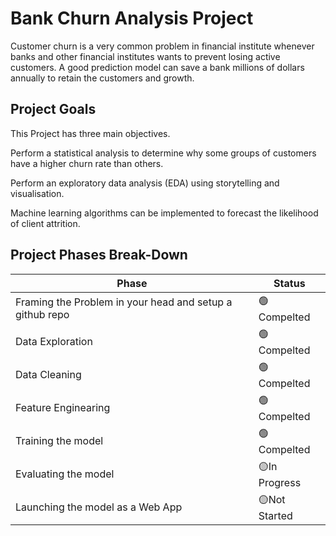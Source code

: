 
# Bank Churn Analysis Project

Customer churn is a very common problem in financial institute whenever banks and other financial institutes wants to  prevent losing active customers. A good prediction model can save a bank millions of dollars annually to retain the customers and growth.


## Project Goals

This Project has three main objectives. 

Perform a statistical analysis to determine why some groups of customers have a higher churn rate than others. 

Perform an exploratory data analysis (EDA) using storytelling and visualisation. 

Machine learning algorithms can be implemented to forecast the likelihood of client attrition.

## Project Phases Break-Down

| Phase                                                      |  Status     |
|------------------------------------------------------------|-------------|
| Framing the Problem in your head and setup a github repo   |🟢 Compelted |
| Data Exploration                                           |🟢 Compelted |
| Data Cleaning                                              |🟢 Compelted |
| Feature Enginearing                                        |🟢 Compelted |
| Training the model                                         |🟢 Compelted |
| Evaluating the model                                       |🟡In Progress|
| Launching the model as a Web App                           |🟡Not Started|
